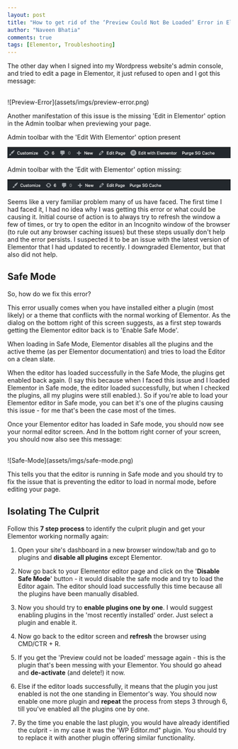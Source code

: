 ```yaml
---
layout: post
title: "How to get rid of the ‘Preview Could Not Be Loaded’ Error in Elementor"
author: "Naveen Bhatia"
comments: true
tags: [Elementor, Troubleshooting]
---
```


The other day when I signed into my Wordpress website's admin console, and tried to edit a page in Elementor, it just refused to open and I got this message:


<br>
![Preview-Error](assets/imgs/preview-error.png)
<br>

Another manifestation of this issue is the missing 'Edit in Elementor' option in the Admin toolbar when previewing your page.

Admin toolbar with the 'Edit With Elementor' option present

![Admin-Toolbar](assets/imgs/admin-toolbar-1.png)

Admin toolbar with the 'Edit with Elementor' option missing:

![Admin-Toolbar](assets/imgs/admin-toolbar-2.png)
<br>

Seems like a very familiar problem many of us have faced. The first time I had faced it, I had no idea why I was getting this error or what could be causing it. Initial course of action is to always try to refresh the window a few of times, or try to open the editor in an Incognito window of the browser (to rule out any browser caching issues) but these steps usually don't help and the error persists.   I suspected it to be an issue with the latest version of Elementor that I had updated to recently. I downgraded Elementor, but that also did not help. 

## Safe Mode

So, how do we fix this error? 

This error usually comes when you have installed either a plugin (most likely) or a theme that conflicts with the normal working of Elementor. As the dialog on the bottom right of this screen suggests, as a first step towards getting the Elementor editor back is to 'Enable Safe Mode'. 

When loading in Safe Mode, Elementor disables all the plugins and the active theme (as per Elementor documentation) and tries to load the Editor on a clean slate. 

When the editor has loaded successfully in the Safe Mode, the plugins get enabled back again. (I say this because when I faced this issue and I loaded Elementor in Safe mode, the editor loaded successfully, but when I checked the plugins, all my plugins were still enabled.). So if you're able to load your Elementor editor in Safe mode, you can bet it's one of the plugins causing this issue - for me that's been the case most of the times. 

Once your Elementor editor has loaded in Safe mode, you should now see your normal editor screen. And In the bottom right corner of your screen, you should now also see this message:


<br>
![Safe-Mode](assets/imgs/safe-mode.png)
<br>


This tells you that the editor is running in Safe mode and you should try to fix the issue that is preventing the editor to load in normal mode, before editing your page.

## Isolating The Culprit

Follow this **7 step process** to identify the culprit plugin and get your Elementor working normally again:

1. Open your site's dashboard in a new browser window/tab and go to plugins and **disable all plugins** except Elementor. 
   
2. Now go back to your Elementor editor page and click on the '**Disable Safe Mode**' button - it would disable the safe mode and try to load the Editor again. The editor should load successfully this time because all the plugins have been manually disabled. 
   
3. Now you should try to **enable plugins one by one**. I would suggest enabling plugins in the 'most recently installed' order. Just select a plugin and enable it.
   
4. Now go back to the editor screen and **refresh** the browser using CMD/CTR + R.
   
5. If you get the 'Preview could not be loaded' message again - this is the plugin that's been messing with your Elementor. You should go ahead and **de-activate** (and delete!) it now.
   
6. Else if the editor loads successfully, it means that the plugin you just enabled is not the one standing in Elementor's way. You should now enable one more plugin and **repeat** the process from steps 3 through 6, till you've enabled all the plugins one by one.
   
7. By the time you enable the last plugin, you would have already identified the culprit - in my case it was the 'WP Editor.md" plugin. You should try to replace it with another plugin offering similar functionality.
